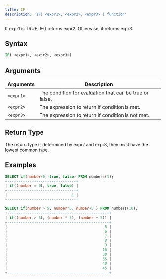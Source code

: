 ```yaml
---
title: IF
description: 'IF( <expr1>, <expr2>, <expr3> ) function'
---
```


If expr1 is TRUE, IF() returns expr2. Otherwise, it returns expr3.

## Syntax

```sql
IF( <expr1>, <expr2>, <expr3>)
```

## Arguments

| Arguments   | Description |
| ----------- | ----------- |
| `<expr1>` | The condition for evaluation that can be true or false. |
| `<expr2>` | The expression to return if condition is met. |
| `<expr3>` | The expression to return if condition is not met. |

## Return Type

The return type is determined by expr2 and expr3, they must have the lowest common type.

## Examples

```sql
SELECT if(number=0, true, false) FROM numbers(1);
+-------------------------------+
| if((number = 0), true, false) |
+-------------------------------+
|                             1 |
+-------------------------------+
```

```sql
SELECT if(number > 5, number*5, number+5 ) FROM numbers(10);
+----------------------------------------------+
| if((number > 5), (number * 5), (number + 5)) |
+----------------------------------------------+
|                                            5 |
|                                            6 |
|                                            7 |
|                                            8 |
|                                            9 |
|                                           10 |
|                                           30 |
|                                           35 |
|                                           40 |
|                                           45 |
+----------------------------------------------+
```
